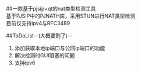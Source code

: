 ##一款基于pjsip+qt的nat类型检测工具  
基于PJSIP中的PJNATH库，采用STUN进行NAT类型检测  
目前仅支持ipv4与RFC3489

##ToDoList--(大概要割了)--
1. 添加获取本地ip端口与公网ip端口的功能  
2. 解决检测时GUI阻塞的问题  
3. 支持ipv6
